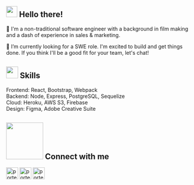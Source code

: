 <h2><img src = "https://raw.githubusercontent.com/MartinHeinz/MartinHeinz/master/wave.gif" width = 30px> Hello there!</h2>

👋 I'm a non-traditional software engineer with a background in film making and a dash of experience in sales & marketing.

💬 I’m currently looking for a SWE role. I'm excited to build and get things done. If you think I'll be a good fit for your team, let's chat!


<h2><img src = "https://media2.giphy.com/media/QssGEmpkyEOhBCb7e1/giphy.gif?cid=ecf05e47a0n3gi1bfqntqmob8g9aid1oyj2wr3ds3mg700bl&rid=giphy.gif" width = 32px> Skills</h2>

Frontend: React, Bootstrap, Webpack <br />
Backend: Node, Express, PostgreSQL, Sequelize <br />
Cloud: Heroku, AWS S3, Firebase <br />
Design: Figma, Adobe Creative Suite <br />


<h2><img src='https://raw.githubusercontent.com/ShahriarShafin/ShahriarShafin/main/Assets/handshake.gif' width="100px"> Connect with me</h2>
<a href = 'https://www.linkedin.com/in/edward-james-porter'> <img width = '32px' align= 'center' src="https://raw.githubusercontent.com/rahulbanerjee26/githubAboutMeGenerator/main/icons/linked-in-alt.svg" alt="porter linkedIn profile"/></a> 
<a href = 'https://eddiejpot.github.io/portfolio'> <img width = '32px' align= 'center' src="https://cdn.worldvectorlogo.com/logos/notion-logo-1.svg" alt="porter notion profile"/></a> 
<a href="https://dev.to/eddiejpot"> <img  width = '32px' align= 'center' src="https://d2fltix0v2e0sb.cloudfront.net/dev-rainbow.png" alt="porter dev.to profile"/></a>
  

